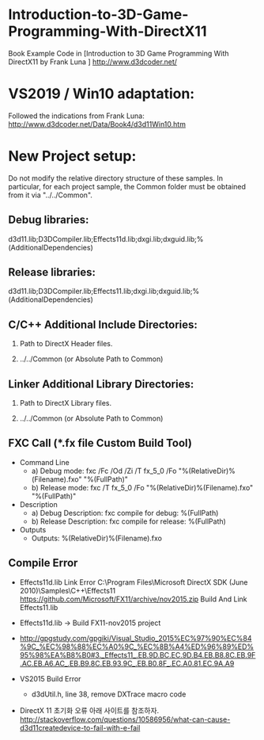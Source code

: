 Introduction-to-3D-Game-Programming-With-DirectX11
==================================================

Book Example Code in [Introduction to 3D Game Programming With DirectX11 by Frank Luna ]
http://www.d3dcoder.net/


VS2019 / Win10 adaptation:
==================

Followed the indications from Frank Luna: http://www.d3dcoder.net/Data/Book4/d3d11Win10.htm


New Project setup:
==================

Do not modify the relative directory structure of these samples.  In particular, for each 
project sample, the Common folder must be obtained from it via "../../Common".

Debug libraries:
----------------

d3d11.lib;D3DCompiler.lib;Effects11d.lib;dxgi.lib;dxguid.lib;%(AdditionalDependencies)

Release libraries:
------------------

d3d11.lib;D3DCompiler.lib;Effects11.lib;dxgi.lib;dxguid.lib;%(AdditionalDependencies)

C/C++ Additional Include Directories:
-------------------------------------

1) Path to DirectX Header files.

2) ../../Common (or Absolute Path to Common)

Linker Additional Library Directories:
--------------------------------------

1) Path to DirectX Library files.

2) ../../Common (or Absolute Path to Common)

FXC Call (*.fx file Custom Build Tool)
--------
- Command Line
    - a) Debug mode:   fxc /Fc /Od /Zi /T fx_5_0 /Fo "%(RelativeDir)\%(Filename).fxo" "%(FullPath)"
    - b) Release mode: fxc /T fx_5_0 /Fo "%(RelativeDir)\%(Filename).fxo" "%(FullPath)"
- Description
    - a) Debug Description: fxc compile for debug: %(FullPath)
    - b) Release Description: fxc compile for release: %(FullPath)
- Outputs
    - Outputs: %(RelativeDir)\%(Filename).fxo


Compile Error
---------------
- Effects11d.lib Link Error
C:\Program Files\Microsoft DirectX SDK (June 2010)\Samples\C++\Effects11 
https://github.com/Microsoft/FX11/archive/nov2015.zip
Build And Link Effects11.lib 
- Effects11d.lib -> Build FX11-nov2015 project

- http://gpgstudy.com/gpgiki/Visual_Studio_2015%EC%97%90%EC%84%9C_%EC%98%88%EC%A0%9C_%EC%8B%A4%ED%96%89%ED%95%98%EA%B8%B0#3._Effects11_.EB.9D.BC.EC.9D.B4.EB.B8.8C.EB.9F.AC.EB.A6.AC_.EB.B9.8C.EB.93.9C_.EB.B0.8F_.EC.A0.81.EC.9A.A9

- VS2015 Build Error
   - d3dUtil.h, line 38, remove DXTrace macro code

- DirectX 11 초기화 오류
아래 사이트를 참조하자.
http://stackoverflow.com/questions/10586956/what-can-cause-d3d11createdevice-to-fail-with-e-fail

